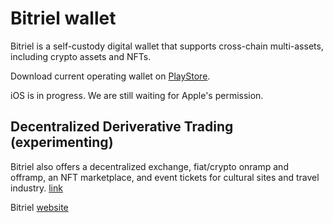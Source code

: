# Bitriel wallet

Bitriel is a self-custody digital wallet that supports cross-chain multi-assets, including crypto assets and NFTs. 

Download current operating wallet on [PlayStore](https://play.google.com/store/apps/details?id=com.selendra.secure_wallet&gl=US). 

iOS is in progress. We are still waiting for Apple's permission.


## Decentralized Deriverative Trading (experimenting)

Bitriel also offers a decentralized exchange, fiat/crypto onramp and offramp, an NFT marketplace, and event tickets for cultural sites and travel industry. [link](https://market.bitriel.com/)

Bitriel [website](https://bitriel.com)